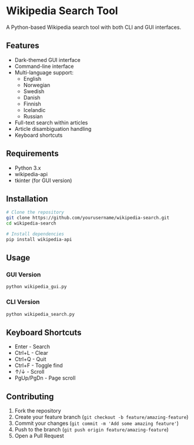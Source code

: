 # Wikipedia Search Tool

A Python-based Wikipedia search tool with both CLI and GUI interfaces.

## Features

- Dark-themed GUI interface
- Command-line interface
- Multi-language support:
  - English
  - Norwegian
  - Swedish
  - Danish
  - Finnish
  - Icelandic
  - Russian
- Full-text search within articles
- Article disambiguation handling
- Keyboard shortcuts

## Requirements

- Python 3.x
- wikipedia-api
- tkinter (for GUI version)

## Installation

```bash
# Clone the repository
git clone https://github.com/yourusername/wikipedia-search.git
cd wikipedia-search

# Install dependencies
pip install wikipedia-api
```

## Usage

### GUI Version
```bash
python wikipedia_gui.py
```

### CLI Version
```bash
python wikipedia_search.py
```

## Keyboard Shortcuts

- Enter - Search
- Ctrl+L - Clear
- Ctrl+Q - Quit
- Ctrl+F - Toggle find
- ↑/↓ - Scroll
- PgUp/PgDn - Page scroll

## Contributing

1. Fork the repository
2. Create your feature branch (`git checkout -b feature/amazing-feature`)
3. Commit your changes (`git commit -m 'Add some amazing feature'`)
4. Push to the branch (`git push origin feature/amazing-feature`)
5. Open a Pull Request

